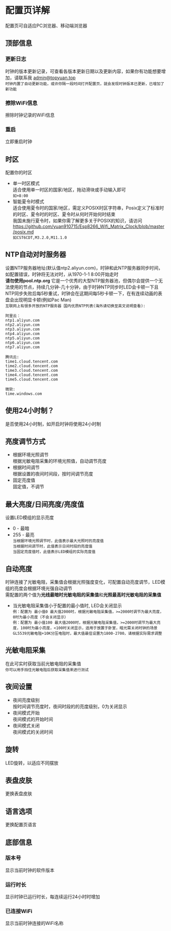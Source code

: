 # 配置页详解

配置页可自适应PC浏览器、移动端浏览器

## 顶部信息

### 更新日志
时钟的版本更新记录，可查看各版本更新日期以及更新内容，如果你有功能想要增加，请联系我 <a href="mailto:admin@topyuan.top">admin@topyuan.top</a>  
`时钟内置了自动更新功能，或许你隔一段时间打开配置页，就会发现时钟版本已更新，已增加了新功能`

### 擦除WiFi信息
擦除时钟记录的WiFi信息

### 重启
立即重启时钟

## 时区
配置你的时区  
- 单一时区模式  
适合使用单一时区的国家/地区，拖动滑块或手动输入即可  
`如+8:00`
- 智能夏令时模式  
适合使用夏令时的国家/地区，需定义POSIX时区字符串，Posix定义了标准时的时区、夏令时的时区、夏令时从何时开始何时结束  
我国未施行夏令时，如果你需了解更多关于POSIX的知识，请访问 https://github.com/yuan910715/Esp8266_Wifi_Matrix_Clock/blob/master/posix.md  
`如CST6CDT,M3.2.0,M11.1.0`  

## NTP自动对时服务器
设置NTP服务器地址(默认值ntp2.aliyun.com)，时钟和此NTP服务器同步时间，如配置错误，时钟将无法对时，从1970-1-1 8:00开始走时  
**请勿使用pool.ntp.org** 它是一个优秀的大型NTP服务器池，但偶尔会提供一个无法使用的节点，持续几分钟-几十分钟，由于时钟NTP同步时LED会卡顿一下且NTP同步失败后每5秒重试，时钟会在这期间每5秒卡顿一下，在有连续动画的表盘会出现明显卡顿(例如Pac Man)   
`互联网上有很多开放的NTP服务器 国内优质NTP列表(海外请切换至英文说明查看):`
``` 
阿里云：
ntp1.aliyun.com
ntp2.aliyun.com
ntp3.aliyun.com
ntp4.aliyun.com
ntp5.aliyun.com
ntp6.aliyun.com
ntp7.aliyun.com

腾讯云:
time1.cloud.tencent.com
time2.cloud.tencent.com
time3.cloud.tencent.com
time4.cloud.tencent.com
time5.cloud.tencent.com

微软:
time.windows.com
```

## 使用24小时制？
是否使用24小时制，如开启时钟将使用24小时制

## 亮度调节方式
- 根据环境光照调节  
根据光敏电阻采集的环境光照值，自动调节亮度
- 根据时间调节  
根据设置的夜间时间段，按时间调节亮度
- 固定亮度值  
固定值，不调节

## 最大亮度/日间亮度/亮度值
设置LED模组的显示亮度
- 0 - 最暗
- 255 - 最亮  
`当根据环境光照调节时，此值表示最大光照时的亮度值`  
`当根据时间调节时，此值表示日间时段的亮度值`  
`当固定亮度值时，此值表示LED模组的实际亮度值`  

## 自动亮度
时钟连接了光敏电阻，采集值会根据光照强度变化，可配置自动亮度调节，LED模组的亮度会根据环境光强自动调节  
需配置的两个值为**光线最暗时光敏电阻的采集值**和**光照最高时光敏电阻的采集值**  
- 当光敏电阻采集值小于配置的最小值时, LED会关闭显示  
`例：配置为 最小值0 最大值2000时，根据光敏电阻采集值，>=2000时调节为最大亮度，0时为最小亮度（不会关闭显示）`  
`例：配置为 最小值100 最大值2000时，根据光敏电阻采集值，>=2000时调节为最大亮度，100时为最小亮度，<100时关闭显示，适用于放置于卧室，暗光需关闭时钟的场景`  
`GL5539光敏电阻+10K分压电阻时，最大值最佳设置为1800-2700，请根据实际需求调整`

## 光敏电阻采集
在此可实时获取当前光敏电阻的采集值  
`你可以用手挡住光敏电阻后获取采集值来进行测试`

## 夜间设置
- 夜间亮度级别  
按时间调节亮度时，夜间时段的的亮度级别，0为关闭显示
- 夜间模式开始  
夜间模式的开始时间
- 夜间模式关闭  
夜间模式的关闭时间

## 旋转
LED旋转，以适应不同摆放

## 表盘皮肤
更换表盘皮肤

## 语言选项
更换配置页语言

## 底部信息

### 版本号

显示当前时钟的软件版本

### 运行时长

显示时钟已运行时长，每连续运行24小时时增加

### 已连接WiFi

显示当前时钟连接的WiFi名称